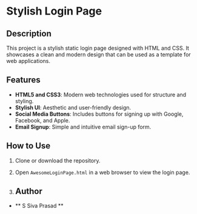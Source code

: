 # Stylish Login Page

## Description
This project is a stylish static login page designed with HTML and CSS. It showcases a clean and modern design that can be used as a template for web applications.

## Features
- **HTML5 and CSS3**: Modern web technologies used for structure and styling.
- **Stylish UI**: Aesthetic and user-friendly design.
- **Social Media Buttons**: Includes buttons for signing up with Google, Facebook, and Apple.
- **Email Signup**: Simple and intuitive email sign-up form.

## How to Use
1. Clone or download the repository.
2. Open `AwesomeLoginPage.html` in a web browser to view the login page.

3. ## Author
- ** S Siva Prasad **
